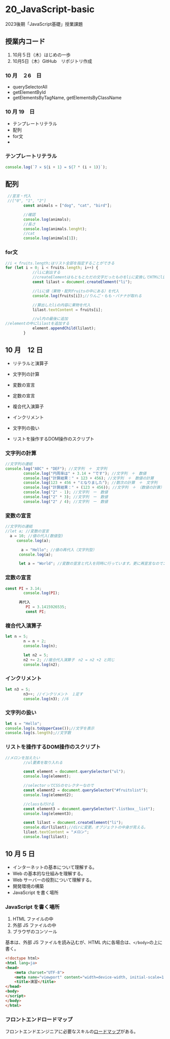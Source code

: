 # 20_JavaScript-basic
 2023後期「JavaScript基礎」授業課題

## 授業内コード
1. 10月５日（木）はじめの一歩
2. 10月5日（木）GitHub　リポジトリ作成

### 10 月　２6　日

- querySelectorAll
- getElementById
- getElementsByTagName, getElementsByClassName



### 10 月 19　日

- テンプレートリテラル
- 配列
- for文
-


### テンプレートリテラル
```js
console.log(`7 ✕ ${i + 1} = ${7 * (i + 1)}`);
```

## 配列
```js
 //宣言・代入
 //["0", "1", "2"]
        const animals = ["dog", "cat", "bird"];

        //確認
        console.log(animals);
        //長さ
        console.log(animals.lenght);
        //cat
        console.log(animals[1]);
```

### for文
```js
//i < fruits.length;はリスト全部を指定することができる
for (let i = 0; i < fruits.length; i++) {
            //liに創出する
            //createElementはもともとただの文字だったものをliに変換してHTMにliとして読み込むために使う
            const lilast = document.createElement("li");

            //liに値（果物・配列fruitsの中にある）を代入
            console.log(fruits[i]);//りんご・もも・バナナが取れる

            //算出したliの内容に果物を代入
            lilast.textContent = fruits[i];

            //ul内の最後に追加
//elementの中にlilastを追加する
            element.appendChild(lilast);
        }
```


## 10 月　12 日　

- リテラルと演算子
- 文字列の計算
- 変数の宣言
- 定数の宣言
- 複合代入演算子
- インクリメント
- 文字列の扱い

- リストを操作するDOM操作のスクリプト

### 文字列の計算

```js
//文字列の連結
console.log("ABC" + "DEF"); //文字列　＋　文字列
        console.log("円周率は" + 3.14 + "です"); //文字列　＋　数値
        console.log("計算結果：" + 123 + 456); //文字列　＋　数値の計算
        console.log(123 + 456 + "となりました"); //数次の計算　＋　文字列
        console.log("計算結果：" + (123 + 456)); //文字列　＋　（数値の計算）
        console.log("2" - 1); //文字列　ー　数値
        console.log("2" * 3); //文字列　ー　数値
        console.log("2" / 4); //文字列　ー　数値
```

### 変数の宣言
```js
//文字列の連結
//let a; //変数の宣言
  a = 10; //値の代入(数値型)
     console.log(a);

       a = "Hello"; //値の再代入（文字列型）
      console.log(a);

      let a = "World"; //変数の宣言と代入を同時に行っています。更に再宣言なのでエラーとなります。
```

### 定数の宣言
```js
const PI = 3.14;
        console.log(PI);

      再代入
         PI = 3.1415926535;
         const PI;
```

### 複合代入演算子
```js
let n = 5;
        n = n + 2;
        console.log(n);

        let n2 = 5;
        n2 += 2; //複合代入演算子　n2 = n2 +2 と同じ
        console.log(n2);
```

### インクリメント　
```js
let n3 = 5;
        n3++; //インクリメント　１足す
        console.log(n3); //6
```

### 文字列の扱い
```js
let s = "Hello";
console.log(s.toUpperCase());//文字を表示
console.log(s.length);//文字数
```




### リストを操作するDOM操作のスクリプト
```js
//メロンを加えたい
        //ul要素を取り入れる

        const element = document.querySelector("ul");
        console.log(element);

        //selectorってCSSのセレクターなので
        const element2 = document.querySelector("#fruitslist");
        console.log(element2);

        //classも行ける
        const element3 = document.querySelector(".listbox__list");
        console.log(element3);

        const lilast = document.createElement("li");
        console.dir(lilast);//dirに変更。オブジェクトの中身が見える。
        lilast.textContent = "メロン";
        console.log(lilast);
```


## 10 月 5 日

- インターネットの基本について理解する。
- Web の基本的な仕組みを理解する。
- Web サーバーの役割について理解する。
- 開発環境の構築
- JavaScript を書く場所

### JavaScript を書く場所

1. HTML ファイルの中
1. 外部 JS ファイルの中
1. ブラウザのコンソール

基本は、外部 JS ファイルを読み込むが、HTML 内に各場合は、`</body>`の上に書く。

```html
<!doctype html>
<html lang=ja>
<head>
    <meta charset="UTF-8">
    <meta name="viewport" content="width=device-width, initial-scale=1.0">
    <title>演習</title>
</head>
<body>
</script>
</body>
</html>
```

### フロントエンドロードマップ

フロントエンドエンジニアに必要なスキルの[ロードマップ](https://roadmap.sh/frontend)がある。
